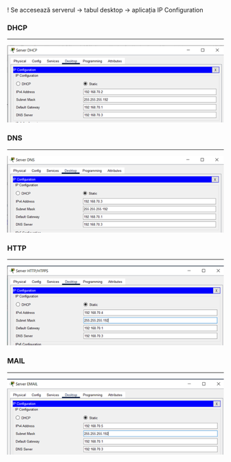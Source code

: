 ! Se accesează serverul -> tabul desktop -> aplicația IP Configuration

### DHCP ###
____________

![Alt text](../../poze/poze%20LAN%20Server/adresare%20IP/adresare%20DHCP%20Server.png)

### DNS ###
___________

![Alt text](../../poze/poze%20LAN%20Server/adresare%20IP/adresare%20DNS%20Server.png)

### HTTP ###
____________

![Alt text](../../poze/poze%20LAN%20Server/adresare%20IP/adresare%20HTTP-HTTPS%20Server.png)

### MAIL ###
____________

![Alt text](../../poze/poze%20LAN%20Server/adresare%20IP/adresare%20MAIL%20Server.png)
